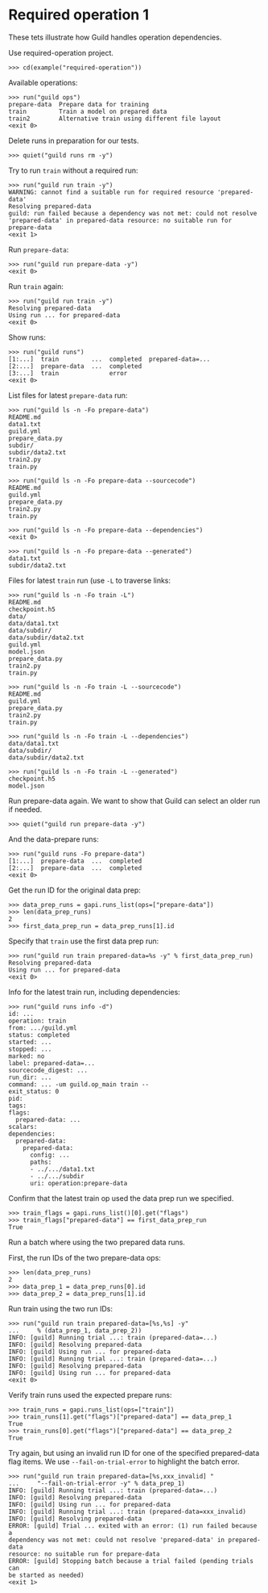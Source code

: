 # Required operation 1

These tets illustrate how Guild handles operation dependencies.

Use required-operation project.

    >>> cd(example("required-operation"))

Available operations:

    >>> run("guild ops")
    prepare-data  Prepare data for training
    train         Train a model on prepared data
    train2        Alternative train using different file layout
    <exit 0>

Delete runs in preparation for our tests.

    >>> quiet("guild runs rm -y")

Try to run `train` without a required run:

    >>> run("guild run train -y")
    WARNING: cannot find a suitable run for required resource 'prepared-data'
    Resolving prepared-data
    guild: run failed because a dependency was not met: could not resolve
    'prepared-data' in prepared-data resource: no suitable run for prepare-data
    <exit 1>

Run `prepare-data`:

    >>> run("guild run prepare-data -y")
    <exit 0>

Run `train` again:

    >>> run("guild run train -y")
    Resolving prepared-data
    Using run ... for prepared-data
    <exit 0>

Show runs:

    >>> run("guild runs")
    [1:...]  train         ...  completed  prepared-data=...
    [2:...]  prepare-data  ...  completed
    [3:...]  train              error
    <exit 0>

List files for latest `prepare-data` run:

    >>> run("guild ls -n -Fo prepare-data")
    README.md
    data1.txt
    guild.yml
    prepare_data.py
    subdir/
    subdir/data2.txt
    train2.py
    train.py

    >>> run("guild ls -n -Fo prepare-data --sourcecode")
    README.md
    guild.yml
    prepare_data.py
    train2.py
    train.py

    >>> run("guild ls -n -Fo prepare-data --dependencies")
    <exit 0>

    >>> run("guild ls -n -Fo prepare-data --generated")
    data1.txt
    subdir/data2.txt

Files for latest `train` run (use `-L` to traverse links:

    >>> run("guild ls -n -Fo train -L")
    README.md
    checkpoint.h5
    data/
    data/data1.txt
    data/subdir/
    data/subdir/data2.txt
    guild.yml
    model.json
    prepare_data.py
    train2.py
    train.py

    >>> run("guild ls -n -Fo train -L --sourcecode")
    README.md
    guild.yml
    prepare_data.py
    train2.py
    train.py

    >>> run("guild ls -n -Fo train -L --dependencies")
    data/data1.txt
    data/subdir/
    data/subdir/data2.txt

    >>> run("guild ls -n -Fo train -L --generated")
    checkpoint.h5
    model.json

Run prepare-data again. We want to show that Guild can select an older
run if needed.

    >>> quiet("guild run prepare-data -y")

And the data-prepare runs:

    >>> run("guild runs -Fo prepare-data")
    [1:...]  prepare-data  ...  completed
    [2:...]  prepare-data  ...  completed
    <exit 0>

Get the run ID for the original data prep:

    >>> data_prep_runs = gapi.runs_list(ops=["prepare-data"])
    >>> len(data_prep_runs)
    2
    >>> first_data_prep_run = data_prep_runs[1].id

Specify that `train` use the first data prep run:

    >>> run("guild run train prepared-data=%s -y" % first_data_prep_run)
    Resolving prepared-data
    Using run ... for prepared-data
    <exit 0>

Info for the latest train run, including dependencies:

    >>> run("guild runs info -d")
    id: ...
    operation: train
    from: .../guild.yml
    status: completed
    started: ...
    stopped: ...
    marked: no
    label: prepared-data=...
    sourcecode_digest: ...
    run_dir: ...
    command: ... -um guild.op_main train --
    exit_status: 0
    pid:
    tags:
    flags:
      prepared-data: ...
    scalars:
    dependencies:
      prepared-data:
        prepared-data:
          config: ...
          paths:
          - ../.../data1.txt
          - ../.../subdir
          uri: operation:prepare-data

Confirm that the latest train op used the data prep run we specified.

    >>> train_flags = gapi.runs_list()[0].get("flags")
    >>> train_flags["prepared-data"] == first_data_prep_run
    True

Run a batch where using the two prepared data runs.

First, the run IDs of the two prepare-data ops:

    >>> len(data_prep_runs)
    2
    >>> data_prep_1 = data_prep_runs[0].id
    >>> data_prep_2 = data_prep_runs[1].id

Run train using the two run IDs:

    >>> run("guild run train prepared-data=[%s,%s] -y"
    ...     % (data_prep_1, data_prep_2))
    INFO: [guild] Running trial ...: train (prepared-data=...)
    INFO: [guild] Resolving prepared-data
    INFO: [guild] Using run ... for prepared-data
    INFO: [guild] Running trial ...: train (prepared-data=...)
    INFO: [guild] Resolving prepared-data
    INFO: [guild] Using run ... for prepared-data
    <exit 0>

Verify train runs used the expected prepare runs:

    >>> train_runs = gapi.runs_list(ops=["train"])
    >>> train_runs[1].get("flags")["prepared-data"] == data_prep_1
    True
    >>> train_runs[0].get("flags")["prepared-data"] == data_prep_2
    True

Try again, but using an invalid run ID for one of the specified
prepared-data flag items. We use `--fail-on-trial-error` to highlight
the batch error.

    >>> run("guild run train prepared-data=[%s,xxx_invalid] "
    ...     "--fail-on-trial-error -y" % data_prep_1)
    INFO: [guild] Running trial ...: train (prepared-data=...)
    INFO: [guild] Resolving prepared-data
    INFO: [guild] Using run ... for prepared-data
    INFO: [guild] Running trial ...: train (prepared-data=xxx_invalid)
    INFO: [guild] Resolving prepared-data
    ERROR: [guild] Trial ... exited with an error: (1) run failed because a
    dependency was not met: could not resolve 'prepared-data' in prepared-data
    resource: no suitable run for prepare-data
    ERROR: [guild] Stopping batch because a trial failed (pending trials can
    be started as needed)
    <exit 1>

